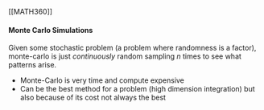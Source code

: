 [[MATH360]]

#### Monte Carlo Simulations
Given some stochastic problem (a problem where randomness is a factor), monte-carlo is just *continuously* random sampling $n$ times to see what patterns arise.

- Monte-Carlo is very time and compute expensive
- Can be the best method for a problem (high dimension integration) but also because of its cost not always the best

